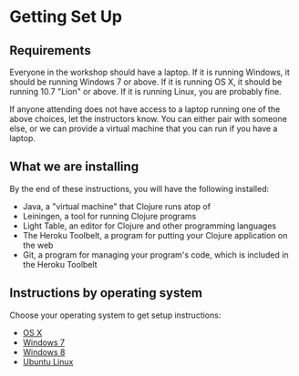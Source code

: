 Getting Set Up
==============

## Requirements

Everyone in the workshop should have a laptop. If it is running
Windows, it should be running Windows 7 or above. If it is running OS
X, it should be running 10.7 "Lion" or above. If it is running Linux,
you are probably fine.

If anyone attending does not have access to a laptop running one of
the above choices, let the instructors know. You can either pair with
someone else, or we can provide a virtual machine that you can run if
you have a laptop.

## What we are installing

By the end of these instructions, you will have the following
installed:

* Java, a "virtual machine" that Clojure runs atop of
* Leiningen, a tool for running Clojure programs
* Light Table, an editor for Clojure and other programming languages
* The Heroku Toolbelt, a program for putting your Clojure application
  on the web
* Git, a program for managing your program's code, which is included
  in the Heroku Toolbelt

## Instructions by operating system

Choose your operating system to get setup instructions:

* [OS X](setup_osx.md)
* [Windows 7](setup_win7.md)
* [Windows 8](setup_win8.md)
* [Ubuntu Linux](setup_ubuntu.md)

